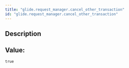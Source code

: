 ```yaml
---
title: "glide.request_manager.cancel_other_transaction"
id: "glide.request_manager.cancel_other_transaction"
---
```

## Description



## Value: 
```
true
```